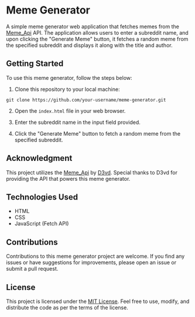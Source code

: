 # Meme Generator

A simple meme generator web application that fetches memes from the [Meme_Api](https://github.com/D3vd/Meme_Api) API. The application allows users to enter a subreddit name, and upon clicking the "Generate Meme" button, it fetches a random meme from the specified subreddit and displays it along with the title and author.

## Getting Started

To use this meme generator, follow the steps below:

1. Clone this repository to your local machine:

`git clone https://github.com/your-username/meme-generator.git`

2. Open the `index.html` file in your web browser.

3. Enter the subreddit name in the input field provided.

4. Click the "Generate Meme" button to fetch a random meme from the specified subreddit.

## Acknowledgment

This project utilizes the [Meme_Api](https://github.com/D3vd/Meme_Api) by [D3vd](https://github.com/D3vd). Special thanks to D3vd for providing the API that powers this meme generator.

## Technologies Used

- HTML
- CSS
- JavaScript (Fetch API)

## Contributions

Contributions to this meme generator project are welcome. If you find any issues or have suggestions for improvements, please open an issue or submit a pull request.

## License

This project is licensed under the [MIT License](LICENSE). Feel free to use, modify, and distribute the code as per the terms of the license.

